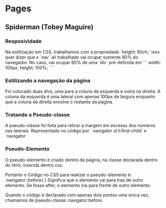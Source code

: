 # Pages

## Spiderman (Tobey Maguire)

### Resposividade
<p> Na estilização em CSS, trabalhamos com a propriedade `height: 80vh;` isso quer dizer que o `nav` ali trabalhado vai ocupar somente 80% do navegador. No caso, vai ocupar 80% de uma `div` pré-definida em ```
width: 100px;
  height: 100%;
```
</p>

### Estilizando a navegação da página

<p>
Foi colocado duas divs, uma para a coluna da esquerda e outra na direita. A coluna da esquerda é uma lateral com apenas 100px de largura enquanto que a coluna da direita envolve o restante da página.
</p>

### Tratando a Pseudo-classe

<p>A pseudo-classe foi feita para retirar a margem em excesso dos números nas laterais. Representado no código por `.navigator ul li:first-child`
e `navigator 

</p>

### Pseudo-Elemento

<p>
O pseudo-elemento é criado dentro da página, na classe declarada dentro do html, inserida dentro css.

Portanto o Código no CSS para realizar o pseudo-elemento é: .navigator::before{ }
Significa que o elemento vai para tras de outro elemento. Se fosse after, o elemento iria para frente de outro elemento.

Quando o código é declarado com apenas dois pontos uma única vez, chamamos de pseudo-classe:.navigator:before. 
</p>



</div>